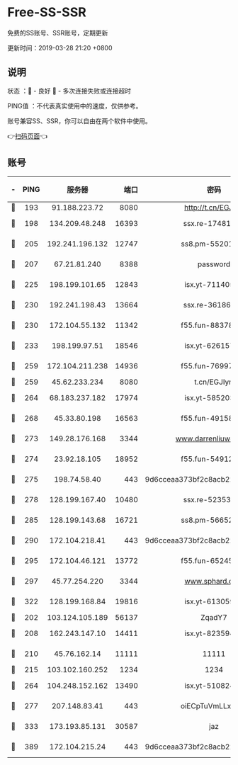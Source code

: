 # Free-SS-SSR

免费的SS账号、SSR账号，定期更新

更新时间：2019-03-28 21:20 +0800

## 说明

状态     ：🙂 - 良好 🙁 - 多次连接失败或连接超时

PING值   ：不代表真实使用中的速度，仅供参考。

账号兼容SS、SSR，你可以自由在两个软件中使用。

👉[扫码页面](https://liesauer.github.io/Free-SS-SSR/)👈

## 账号

|-|PING|服务器|端口|密码|加密方式|区域|
|:----:|:----:|:-----:|-----:|:----:|:----:|:----:|
|🙂|193|91.188.223.72|8080|http://t.cn/EGJIyrl|rc4-md5|RU|
|🙂|198|134.209.48.248|16393|ssx.re-17481925|aes-256-cfb|US|
|🙂|205|192.241.196.132|12747|ss8.pm-55201194|aes-256-cfb|US|
|🙂|207|67.21.81.240|8388|password|aes-256-cfb|US|
|🙂|225|198.199.101.65|12843|isx.yt-71140516|aes-256-cfb|US|
|🙂|230|192.241.198.43|13664|ssx.re-36186556|aes-256-cfb|US|
|🙂|230|172.104.55.132|11342|f55.fun-88378676|aes-256-cfb|SG|
|🙂|233|198.199.97.51|18546|isx.yt-62615759|aes-256-cfb|US|
|🙂|259|172.104.211.238|14936|f55.fun-76997042|aes-256-cfb|US|
|🙂|259|45.62.233.234|8080|t.cn/EGJIyrl|rc4-md5|CA|
|🙂|264|68.183.237.182|17974|isx.yt-58520363|aes-256-cfb|SG|
|🙂|268|45.33.80.198|16563|f55.fun-49158417|aes-256-cfb|US|
|🙂|273|149.28.176.168|3344|www.darrenliuwei.com|aes-256-cfb|AU|
|🙂|274|23.92.18.105|18952|f55.fun-54912159|aes-256-cfb|US|
|🙂|275|198.74.58.40|443|9d6cceaa373bf2c8acb22e60b6a58be6|aes-256-cfb|US|
|🙂|278|128.199.167.40|10480|ssx.re-52353486|aes-256-cfb|SG|
|🙂|285|128.199.143.68|16721|ss8.pm-56652632|aes-256-cfb|SG|
|🙂|290|172.104.218.41|443|9d6cceaa373bf2c8acb22e60b6a58be6|aes-256-cfb|US|
|🙂|295|172.104.46.121|13772|f55.fun-65245413|aes-256-cfb|SG|
|🙂|297|45.77.254.220|3344|www.sphard.com|aes-256-cfb|SG|
|🙂|322|128.199.168.84|19816|isx.yt-61305982|aes-256-cfb|SG|
|🙂|202|103.124.105.189|56137|ZqadY7|chacha20|US|
|🙂|208|162.243.147.10|14411|isx.yt-82359453|aes-256-cfb|US|
|🙂|210|45.76.162.14|11111|11111|aes-256-cfb|SG|
|🙂|215|103.102.160.252|1234|1234|rc4-md5|JP|
|🙂|264|104.248.152.162|13490|isx.yt-51082460|aes-256-cfb|SG|
|🙂|277|207.148.83.41|443|oiECpTuVmLLxk4Ts|aes-256-cfb|AU|
|🙂|333|173.193.85.131|30587|jaz|aes-256-cfb|US|
|🙂|389|172.104.215.24|443|9d6cceaa373bf2c8acb22e60b6a58be6|aes-256-cfb|US|
